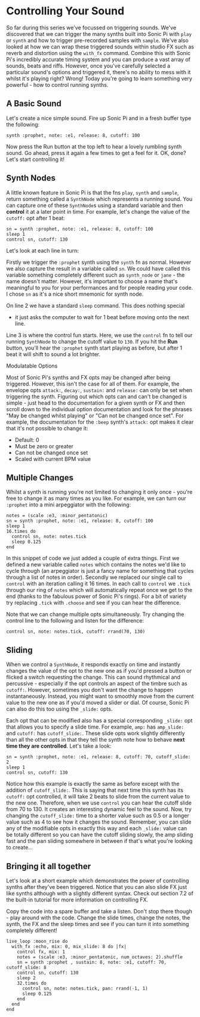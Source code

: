 <!-- Control -->

# Controlling Your Sound

So far during this series we've focussed on triggering sounds. We've
discovered that we can trigger the many synths built into Sonic Pi with
`play` or `synth` and how to trigger pre-recorded samples with
`sample`. We've also looked at how we can wrap these triggered sounds
within studio FX such as reverb and distortion using the `with_fx`
command. Combine this with Sonic Pi's incredibly accurate timing system
and you can produce a vast array of sounds, beats and riffs. However,
once you've carefully selected a particular sound's options and
triggered it, there's no ability to mess with it whilst it's playing
right? Wrong! Today you're going to learn something very powerful - how
to control running synths.

## A Basic Sound

Let's create a nice simple sound. Fire up Sonic Pi and in a fresh buffer
type the following:

```
synth :prophet, note: :e1, release: 8, cutoff: 100
```

Now press the Run button at the top left to hear a lovely rumbling synth
sound. Go ahead, press it again a few times to get a feel for it. OK,
done? Let's start controlling it!

## Synth Nodes

A little known feature in Sonic Pi is that the fns `play`, `synth` and
`sample`, return something called a `SynthNode` which represents a
running sound. You can capture one of these `SynthNode`s using a
standard variable and then **control** it at a later point in time. For
example, let's change the value of the `cutoff:` opt after 1 beat:

```
sn = synth :prophet, note: :e1, release: 8, cutoff: 100
sleep 1
control sn, cutoff: 130
```

Let's look at each line in turn: 

Firstly we trigger the `:prophet` synth using the `synth` fn as
normal. However we also capture the result in a variable called `sn`. We
could have called this variable something completely different such as
`synth_node` or `jane` - the name doesn't matter. However, it's
important to choose a name that's meaningful to you for your
performances and for people reading your code. I chose `sn` as it's a nice
short mnemonic for synth node.

On line 2 we have a standard `sleep` command. This does nothing special
- it just asks the computer to wait for 1 beat before moving onto the
next line.

Line 3 is where the control fun starts. Here, we use the `control` fn to
tell our running `SynthNode` to change the cutoff value to `130`. If you
hit the **Run** button, you'll hear the `:prophet` synth start playing
as before, but after 1 beat it will shift to sound a lot brighter.

Modulatable Options

Most of Sonic Pi's synths and FX opts may be changed after being
triggered. However, this isn't the case for all of them. For example,
the envelope opts `attack:`, `decay:`, `sustain:` and `release:` can
only be set when triggering the synth. Figuring out which opts can and
can't be changed is simple - just head to the documentation for a given
synth or FX and then scroll down to the individual option documentation
and look for the phrases "May be changed whilst playing" or "Can not be
changed once set". For example, the documentation for the `:beep`
synth's `attack:` opt makes it clear that it's not possible to change
it:

* Default: 0 
* Must be zero or greater 
* Can not be changed once set 
* Scaled with current BPM value 

## Multiple Changes

Whilst a synth is running you're not limited to changing it only once -
you're free to change it as many times as you like. For example, we can
turn our `:prophet` into a mini arpeggiator with the following:

```
notes = (scale :e3, :minor_pentatonic)
sn = synth :prophet, note: :e1, release: 8, cutoff: 100
sleep 1
16.times do
  control sn, note: notes.tick
  sleep 0.125
end
```

In this snippet of code we just added a couple of extra things. First we
defined a new variable called `notes` which contains the notes we'd like
to cycle through (an arpeggiator is just a fancy name for something that
cycles through a list of notes in order). Secondly we replaced our
single call to `control` with an iteration calling it 16 times. In each
call to `control` we `.tick` through our ring of `notes` which will
automatically repeat once we get to the end (thanks to the fabulous power
of Sonic Pi's rings). For a bit of variety try replacing `.tick` with
`.choose` and see if you can hear the difference.

Note that we can change multiple opts simultaneously. Try changing the
control line to the following and listen for the difference:

```
control sn, note: notes.tick, cutoff: rrand(70, 130)
```

## Sliding 

When we control a `SynthNode`, it responds exactly on time and instantly
changes the value of the opt to the new one as if you'd pressed a button
or flicked a switch requesting the change. This can sound rhythmical and percussive -
especially if the opt controls an aspect of the timbre such as
`cutoff:`. However, sometimes you don't want the change to happen
instantaneously. Instead, you might want to smoothly move from the
current value to the new one as if you'd moved a slider or dial. Of
course, Sonic Pi can also do this too using the `_slide:` opts.

Each opt that can be modified also has a special corresponding `_slide:`
opt that allows you to specify a slide time. For example, `amp:` has
`amp_slide:` and `cutoff:` has `cutoff_slide:`. These slide opts work
slightly differently than all the other opts in that they tell the synth
note how to behave **next time they are controlled**. Let's take a look:

```
sn = synth :prophet, note: :e1, release: 8, cutoff: 70, cutoff_slide: 2
sleep 1
control sn, cutoff: 130
```

Notice how this example is exactly the same as before except with the
addition of `cutoff_slide:`. This is saying that next time this synth
has its `cutoff:` opt controlled, it will take 2 beats to slide from the
current value to the new one. Therefore, when we use `control` you can
hear the cutoff slide from 70 to 130. It creates an interesting dynamic
feel to the sound. Now, try changing the `cutoff_slide:` time to a
shorter value such as 0.5 or a longer value such as 4 to see how it
changes the sound. Remember, you can slide any of the modifiable opts in
exactly this way and each `_slide:` value can be totally different so
you can have the cutoff sliding slowly, the amp sliding fast and the pan
sliding somewhere in between if that's what you're looking to create...

## Bringing it all together

Let's look at a short example which demonstrates the power of
controlling synths after they've been triggered. Notice that you can
also slide FX just like synths although with a slightly different
syntax. Check out section 7.2 of the built-in tutorial for more
information on controlling FX.

Copy the code into a spare buffer and take a listen. Don't stop there
though - play around with the code. Change the slide times, change the
notes, the synth, the FX and the sleep times and see if you can turn it
into something completely different!

```
live_loop :moon_rise do
  with_fx :echo, mix: 0, mix_slide: 8 do |fx|
    control fx, mix: 1
    notes = (scale :e3, :minor_pentatonic, num_octaves: 2).shuffle
    sn = synth :prophet , sustain: 8, note: :e1, cutoff: 70, cutoff_slide: 8
    control sn, cutoff: 130
    sleep 2
    32.times do
      control sn, note: notes.tick, pan: rrand(-1, 1)
      sleep 0.125
    end
  end
end
```
